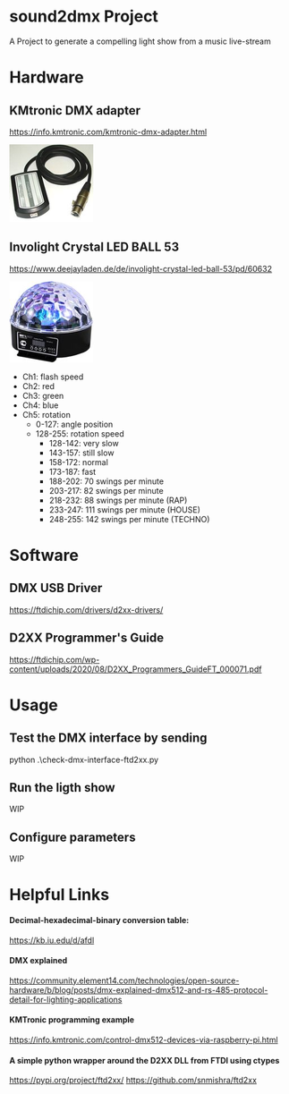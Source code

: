 # sound2dmx Project
A Project to generate a compelling light show from a music live-stream

# Hardware
## KMtronic DMX adapter
https://info.kmtronic.com/kmtronic-dmx-adapter.html

![KMtronic DMX adapter](./images/kmtronic-usb-dmx-thumb.jpg)

## Involight Crystal LED BALL 53
https://www.deejayladen.de/de/involight-crystal-led-ball-53/pd/60632

![Involight Crystal LED BALL 53](./images/involight-crystal-led-ball-53-thumb.jpg)

* Ch1: flash speed <br>
* Ch2: red <br>
* Ch3: green <br>
* Ch4: blue <br>
* Ch5: rotation <br>
  - 0-127: angle position <br>
  - 128-255: rotation speed <br>
    - 128-142: very slow <br>
    - 143-157: still slow <br>
    - 158-172: normal <br>
    - 173-187: fast <br>
    - 188-202: 70 swings per minute <br>
    - 203-217: 82 swings per minute <br>
    - 218-232: 88 swings per minute (RAP) <br>
    - 233-247: 111 swings per minute (HOUSE) <br>
    - 248-255: 142 swings per minute (TECHNO) <br>
  
# Software
## DMX USB Driver
https://ftdichip.com/drivers/d2xx-drivers/

## D2XX Programmer's Guide
https://ftdichip.com/wp-content/uploads/2020/08/D2XX_Programmers_GuideFT_000071.pdf


# Usage
## Test the DMX interface by sending 
python .\check-dmx-interface-ftd2xx.py


## Run the ligth show
WIP

## Configure parameters
WIP


# Helpful Links
#### Decimal-hexadecimal-binary conversion table: 
https://kb.iu.edu/d/afdl

#### DMX explained
https://community.element14.com/technologies/open-source-hardware/b/blog/posts/dmx-explained-dmx512-and-rs-485-protocol-detail-for-lighting-applications

#### KMTronic programming example
https://info.kmtronic.com/control-dmx512-devices-via-raspberry-pi.html

#### A simple python wrapper around the D2XX DLL from FTDI using ctypes
https://pypi.org/project/ftd2xx/
https://github.com/snmishra/ftd2xx 



